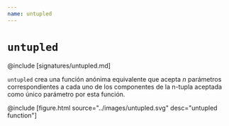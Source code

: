 ```yaml
---
name: untupled
---
```


# `untupled`

@include [signatures/untupled.md]

`untupled` crea una función anónima equivalente que acepta _n_ parámetros correspondientes a cada uno de los componentes de la n-tupla aceptada como único parámetro por esta función.

@include [figure.html source="../images/untupled.svg" desc="untupled function"]
